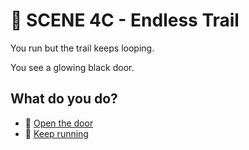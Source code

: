 
# 🏃 SCENE 4C - Endless Trail

You run but the trail keeps looping.

You see a glowing black door.

## What do you do?
- 🚪 [Open the door](./scene5E.md)
- 🔁 [Keep running](./scene5F.md)

